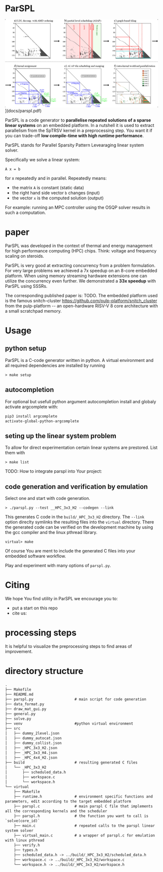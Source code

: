 # ParSPL
![Preview](docs/parspl.jpg)](docs/parspl.pdf)

ParSPL is a code generator to **parallelise repeated solutions of a sparse linear systems** on an embedded platform.
In a nutshell it is used to extract parallelism from the SpTRSV kernel in a preprocessing step.
You want it if you can trade-off **low compile-time with high runtime performance**.

ParSPL stands for Parallel Sparsity Pattern Levearaging linear system solver.

Specifically we solve a linear system:
```
A x = b
```
for x repeatedly and in parallel. Repeatedly means:
- the matrix ```A``` is constant (static data)
- the right hand side vector ```b``` changes (input)
- the vector ```x``` is the computed solution (output)

For example: running an MPC controller using the OSQP solver results in such a computation.

# paper
ParSPL was developed in the context of thermal and energy management for high performance computing (HPC) chips.
Think: voltage and frequency scaling on steroids.

ParSPL is very good at extracting concurrency from a problem formulation.
For very large problems we achieved a 7x speedup on an 8-core embedded platform.
When using memory streaming hardware extensions one can utilize the concurrency even further.
We demonstrated a **33x speedup** with ParSPL using SSSRs.

The corresponding published paper is: TODO.
The embedded platform used is the famous snitch-cluster <https://github.com/pulp-platform/snitch_cluster> from the pulp-platform -- an open-hardware RISV-V 8 core architecture with a small scratchpad memory.


# Usage
## python setup
ParSPL is a C-code generator written in python.
A virtual environment and all required dependencies are installed by running
```
> make setup
```
## autocompletion
For optional but usefull python argument autocompletion install and globaly activate argcomplete with:
```
pip3 install argcomplete
activate-global-python-argcomplete
```
## seting up the linear system problem
To allow for direct experimentation certain linear systems are prestored. List them with
```
> make list
```
TODO: How to integrate parspl into Your project:

## code generation and verification by emulation
Select one and start with code generation.
```
> ./parspl.py --test __HPC_3x3_H2 --codegen --link
```
This generates C code in the `build/_HPC_3x3_H2` directory.
The `--link` option direclty symlinks the resulting files into the `virtual` directory.
There the generated code can be verified on the development machine by using the gcc compiler and the linux pthread library.
```
virtual> make
```
Of course You are ment to include the generated C files into your embedded software workflow.

Play and experiment with many options of `parspl.py`.


# Citing
We hope You find utility in ParSPL we encourage you to:
- put a start on this repo
- cite us:

# processing steps
It is helpful to visualize the preprocessing steps to find areas of improvement.


# directory structure
```
.
├── Makefile
├── README.md
├── parspl.py                   # main script for code generation
├── data_format.py
├── draw_mat_gui.py
├── general.py
├── solve.py
├── venv                        #python virtual environment
├── src
│   ├── dummy_2level.json
│   ├── dummy_autocat.json
│   ├── dummy_collist.json
│   ├── _HPC_3x3_H2.json
│   ├── _HPC_3x3_H4.json
│   ├── _HPC_4x4_H2.json
├── build                       # resulting generated C files
│   └── _HPC_3x3_H2
│       ├── scheduled_data.h
│       ├── workspace.c
│       └── workspace.h
└── virtual
    ├── Makefile
    ├── runtime.h               # environment specific functions and parameters, edit according to the target embedded platform
    ├── parspl.c                # main parspl C file that implements all the corresponding kernels and the scheduler
    ├── parspl.h                # the function you want to call is `solve(core_id)`
    ├── main.c                  # repeated calls to the parspl linear system solver
    ├── virtual_main.c          # a wrapper of parspl.c for emulation with linux pthread
    ├── verify.h
    ├── types.h
    ├── scheduled_data.h -> ../build/_HPC_3x3_H2/scheduled_data.h
    ├── workspace.c -> ../build/_HPC_3x3_H2/workspace.c
    └── workspace.h -> ../build/_HPC_3x3_H2/workspace.h
```

